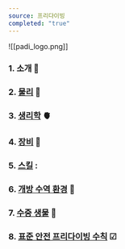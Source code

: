```yaml
---
source: 프리다이빙
completed: "true"
---
```


![[padi_logo.png]]

### 1.  소개 📖
### 2. [물리](2_물리.md) 💪
### 3. [생리학](3_생리학.md) 🫀
### 4. [장비](4_장비.md) 🤿
### 5. [스킬](5_스킬.md) :
### 6. [개방 수역 환경](6_개방수역환경.md) 🌊
### 7. [수중 생물](7_수중생물.md) 🐬
### 8. [표준 안전 프리다이빙 수칙](8_표준안전수칙.md) ☑